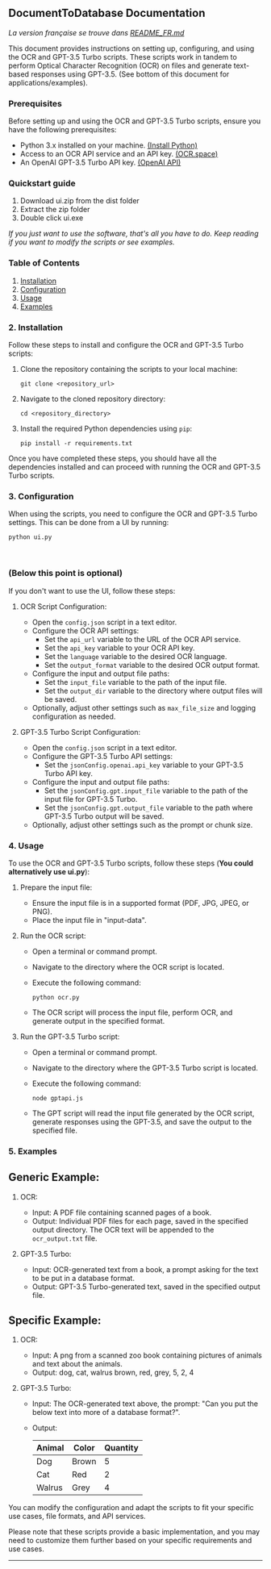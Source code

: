 ## DocumentToDatabase Documentation

*La version française se trouve dans [README_FR.md](https://github.com/prontopablo/DocumentToDatabase/blob/main/README_FR.md)*

This document provides instructions on setting up, configuring, and using the OCR and GPT-3.5 Turbo scripts. These scripts work in tandem to perform Optical Character Recognition (OCR) on files and generate text-based responses using GPT-3.5. (See bottom of this document for applications/examples).

### Prerequisites

Before setting up and using the OCR and GPT-3.5 Turbo scripts, ensure you have the following prerequisites:

- Python 3.x installed on your machine. [(Install Python)](https://www.python.org/downloads/)
- Access to an OCR API service and an API key. [(OCR.space)](https://ocr.space/ocrapi/freekey)
- An OpenAI GPT-3.5 Turbo API key. [(OpenAI API)](https://platform.openai.com/docs/api-reference)

### Quickstart guide
1. Download ui.zip from the dist folder
2. Extract the zip folder
3. Double click ui.exe

*If you just want to use the software, that's all you have to do.
Keep reading if you want to modify the scripts or see examples.*

### Table of Contents

1. [Installation](#installation)
2. [Configuration](#configuration)
3. [Usage](#usage)
4. [Examples](#examples)


<a name="installation"></a>
### 2. Installation

Follow these steps to install and configure the OCR and GPT-3.5 Turbo scripts:

1. Clone the repository containing the scripts to your local machine:

   ```
   git clone <repository_url>
   ```

2. Navigate to the cloned repository directory:

   ```
   cd <repository_directory>
   ```
   
3. Install the required Python dependencies using `pip`:

   ```
   pip install -r requirements.txt
   ```

Once you have completed these steps, you should have all the dependencies installed and can proceed with running the OCR and GPT-3.5 Turbo scripts.
<a name="configuration"></a>
### 3. Configuration

When using the scripts, you need to configure the OCR and GPT-3.5 Turbo settings. This can be done from a UI by running:

   ```
   python ui.py
   ```
<br/>

### (Below this point is optional)

If you don't want to use the UI, follow these steps:

1. OCR Script Configuration:

   - Open the `config.json` script in a text editor.
   - Configure the OCR API settings:
     - Set the `api_url` variable to the URL of the OCR API service.
     - Set the `api_key` variable to your OCR API key.
     - Set the `language` variable to the desired OCR language.
     - Set the `output_format` variable to the desired OCR output format.
   - Configure the input and output file paths:
     - Set the `input_file` variable to the path of the input file.
     - Set the `output_dir` variable to the directory where output files will be saved.
   - Optionally, adjust other settings such as `max_file_size` and logging configuration as needed.

2. GPT-3.5 Turbo Script Configuration:

   - Open the `config.json` script in a text editor.
   - Configure the GPT-3.5 Turbo API settings:
     - Set the `jsonConfig.openai.api_key` variable to your GPT-3.5 Turbo API key.
   - Configure the input and output file paths:
     - Set the `jsonConfig.gpt.input_file` variable to the path of the input file for GPT-3.5 Turbo.
     - Set the `jsonConfig.gpt.output_file` variable to the path where GPT-3.5 Turbo output will be saved.
   - Optionally, adjust other settings such as the prompt or chunk size.

<a name="usage"></a>
### 4. Usage

To use the OCR and GPT-3.5 Turbo scripts, follow these steps (**You could alternatively use ui.py**):

1. Prepare the input file:
   - Ensure the input file is in a supported format (PDF, JPG, JPEG, or PNG).
   - Place the input file in "input-data".

2. Run the OCR script:
   - Open a terminal or command prompt.
   - Navigate to the directory where the OCR script is located.
   - Execute the following command:

     ```
     python ocr.py
     ```

   - The OCR script will process the input file, perform OCR, and generate output in the specified format.

3. Run the GPT-3.5 Turbo script:
   - Open a terminal or command prompt.
   - Navigate to the directory where the GPT-3.5 Turbo script is located.
   - Execute the following command:

     ```
     node gptapi.js
     ```

   - The GPT script will read the input file generated by the OCR script, generate responses using the GPT-3.5, and save the output to the specified file.

<a name="examples"></a>
### 5. Examples

## Generic Example:
1. OCR:
   - Input: A PDF file containing scanned pages of a book.
   - Output: Individual PDF files for each page, saved in the specified output directory. The OCR text will be appended to the `ocr_output.txt` file.

2. GPT-3.5 Turbo:
   - Input: OCR-generated text from a book, a prompt asking for the text to be put in a database format.
   - Output: GPT-3.5 Turbo-generated text, saved in the specified output file.

## Specific Example:

1. OCR:
    - Input: A png from a scanned zoo book containing pictures of animals and text about the animals.
    - Output: dog, cat, walrus
              brown, red, grey,
              5, 2, 4

2. GPT-3.5 Turbo:
   - Input: The OCR-generated text above, the prompt: "Can you put the below text into more of a database format?".
   - Output: 
   
        | Animal | Color | Quantity |
        |--------|-------|----------|
        | Dog    | Brown | 5        |
        | Cat    | Red   | 2        |
        | Walrus | Grey  | 4        |


You can modify the configuration and adapt the scripts to fit your specific use cases, file formats, and API services.

Please note that these scripts provide a basic implementation, and you may need to customize them further based on your specific requirements and use cases.

---
